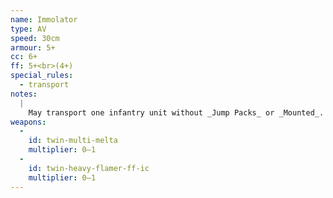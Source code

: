 ```yaml
---
name: Immolator
type: AV
speed: 30cm
armour: 5+
cc: 6+
ff: 5+<br>(4+)
special_rules:
  - transport
notes:
  |
    May transport one infantry unit without _Jump Packs_ or _Mounted_. Armed with either a Twin Heavy Flamer or a Twin Multi-melta. Immolators armed with a Twin Heavy Flamer have their firefight value increased to 4+.
weapons:
  -
    id: twin-multi-melta
    multiplier: 0–1
  -
    id: twin-heavy-flamer-ff-ic
    multiplier: 0–1
---
```

